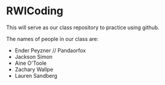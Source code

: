 # RWICoding
This will serve as our class repository to practice using github.

The names of people in our class are:
- Ender Peyzner // Pandaorfox
- Jackson Simon 
- Aine O'Toole
- Zachary Wallpe
- Lauren Sandberg

